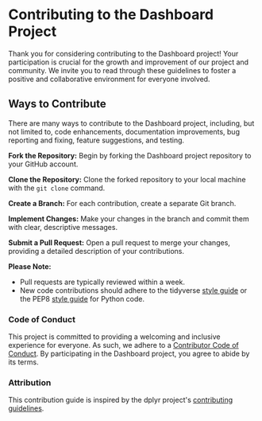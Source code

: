 # Contributing to the Dashboard Project

Thank you for considering contributing to the Dashboard project! Your participation is crucial for the growth and improvement of our project and community. We invite you to read through these guidelines to foster a positive and collaborative environment for everyone involved.

## Ways to Contribute

There are many ways to contribute to the Dashboard project, including, but not limited to, code enhancements, documentation improvements, bug reporting and fixing, feature suggestions, and testing.

**Fork the Repository:** Begin by forking the Dashboard project repository to your GitHub account.

**Clone the Repository:** Clone the forked repository to your local machine with the `git clone` command.

**Create a Branch:** For each contribution, create a separate Git branch.

**Implement Changes:** Make your changes in the branch and commit them with clear, descriptive messages.

**Submit a Pull Request:** Open a pull request to merge your changes, providing a detailed description of your contributions.

**Please Note:**

-   Pull requests are typically reviewed within a week.
-   New code contributions should adhere to the tidyverse [style guide](http://style.tidyverse.org) or the PEP8 [style guide](https://www.python.org/dev/peps/pep-0008/) for Python code.

### Code of Conduct

This project is committed to providing a welcoming and inclusive experience for everyone. As such, we adhere to a [Contributor Code of Conduct](CODE_OF_CONDUCT.md). By participating in the Dashboard project, you agree to abide by its terms.

### Attribution

This contribution guide is inspired by the dplyr project's [contributing guidelines](https://github.com/tidyverse/dplyr/blob/master/.github/CONTRIBUTING.md).

